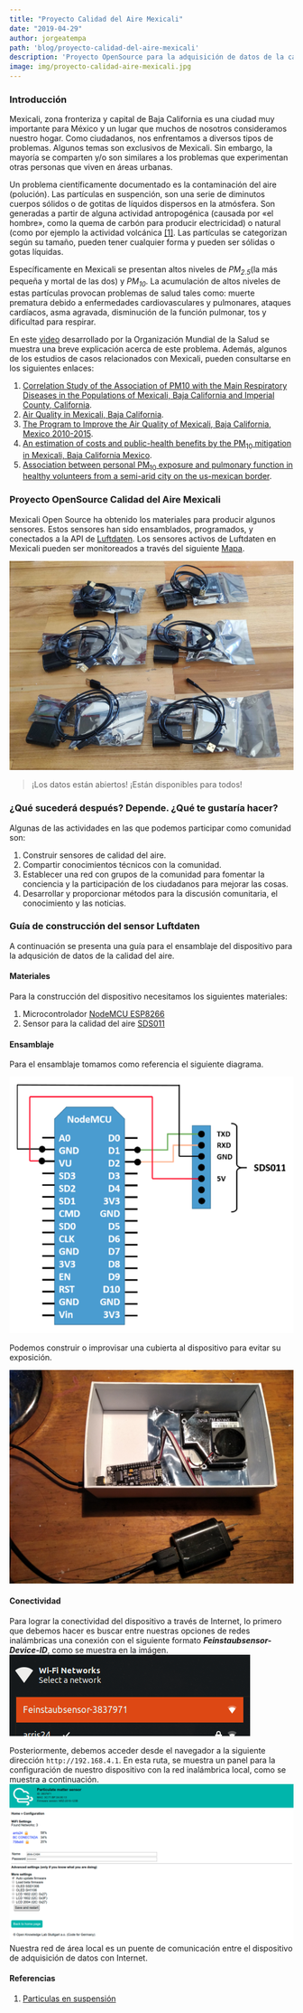 ```yaml
---
title: "Proyecto Calidad del Aire Mexicali"
date: "2019-04-29"
author: jorgeatempa
path: 'blog/proyecto-calidad-del-aire-mexicali'
description: 'Proyecto OpenSource para la adquisición de datos de la calidad del aire en Mexicali'
image: img/proyecto-calidad-aire-mexicali.jpg
---
```


### Introducción

Mexicali, zona fronteriza y capital de Baja California es una ciudad muy importante para México y un lugar que muchos de nosotros consideramos nuestro hogar. Como ciudadanos, nos enfrentamos a diversos tipos de problemas. Algunos temas son exclusivos de Mexicali. Sin embargo, la mayoría se comparten y/o son similares a los problemas que experimentan otras personas que viven en áreas urbanas.

Un problema científicamente documentado es la contaminación del aire (polución). Las partículas en suspención, son una serie de diminutos cuerpos sólidos o de gotitas de líquidos dispersos en la atmósfera. Son generadas a partir de alguna actividad antropogénica (causada por «el hombre», como la quema de carbón para producir electricidad) o natural (como por ejemplo la actividad volcánica [[1]](https://es.wikipedia.org/wiki/Part%C3%ADculas_en_suspensi%C3%B3n). Las partículas se categorizan según su tamaño, pueden tener cualquier forma y pueden ser sólidas o gotas líquidas. 

Específicamente en Mexicali se presentan altos niveles de _PM<sub>2.5</sub>_(la más pequeña y mortal de las dos) y _PM<sub>10</sub>_. La acumulación de altos niveles de estas partículas provocan problemas de salud tales como: muerte prematura debido a enfermedades cardiovasculares y pulmonares, ataques cardíacos, asma agravada, disminución de la función pulmonar, tos y dificultad para respirar. 

En este [video](https://www.youtube.com/watch?v=GVBeY1jSG9Y&t=12s) desarrollado por la Organización Mundial de la Salud se muestra una breve explicación acerca de este problema. Además, algunos de los estudios de casos relacionados con Mexicali, pueden consultarse en los siguientes enlaces:

1. [Correlation Study of the Association of PM10 with the Main Respiratory Diseases in the Populations of Mexicali, Baja California and Imperial County, California](http://rmib.com.mx/index.php/rmib/article/download/246/308).
2. [Air Quality in Mexicali, Baja California](https://journals.lww.com/epidem/fulltext/2008/11001/Air_Quality_in_Mexicali,_Baja_California.22.aspx#pdf-link).
3. [The Program to Improve the Air Quality of Mexicali, Baja California, Mexico 2010-2015](https://www.sciencedirect.com/science/article/pii/S1878029610001246).
4. [An estimation of costs and public-health benefits by the PM<sub>10</sub> mitigation in Mexicali, Baja California Mexico](http://www.scielo.org.mx/pdf/rica/v33n1/0188-4999-rica-33-01-00117.pdf).
5. [Association between personal PM<sub>10</sub> exposure and pulmonary function in healthy volunteers from a semi-arid city on the us-mexican border](https://www.revistascca.unam.mx/rica/index.php/rica/article/download/RICA.2018.34.04.03/46793).

### Proyecto OpenSource Calidad del Aire Mexicali

Mexicali Open Source ha obtenido los materiales para producir algunos sensores. Estos sensores han sido ensamblados, programados, y conectados a la API de  [Luftdaten](https://luftdaten.info/). Los sensores activos de Luftdaten en Mexicali pueden ser monitoreados a través del siguiente [Mapa](https://deutschland.maps.luftdaten.info/#12/32.6305/-115.4144).

![Materials](img/materiales.jpg)

> ¡Los datos están abiertos! ¡Están disponibles para todos!

### ¿Qué sucederá después? Depende. ¿Qué te gustaría hacer?

Algunas de las actividades en las que podemos participar como comunidad son:

1. Construir sensores de calidad del aire.
2. Compartir conocimientos técnicos con la comunidad.
3. Establecer una red con grupos de la comunidad para fomentar la conciencia y la participación de los ciudadanos para mejorar las cosas.
4. Desarrollar y proporcionar métodos para la discusión comunitaria, el conocimiento y las noticias.

### Guía de construcción del sensor Luftdaten

A continuación se presenta una guía para el ensamblaje del dispositivo para la adqusición de datos de la calidad del aire.

#### Materiales

Para la construcción del dispositivo necesitamos los siguientes materiales:

1. Microcontrolador [NodeMCU ESP8266](https://www.nodemcu.com/index_en.html)
2. Sensor para la calidad del aire [SDS011](https://aqicn.org/sensor/sds011)
   
#### Ensamblaje

Para el ensamblaje tomamos como referencia el siguiente diagrama.

![Diagrama de conexion](img/diagrama-conexion.png)

Podemos construir o improvisar una cubierta al dispositivo para evitar su exposición.

![Case improvisado](img/simple-case.jpg)

#### Conectividad

Para lograr la conectividad del dispositivo a través de Internet, lo primero que debemos hacer es buscar entre nuestras opciones de redes inalámbricas una conexión con el siguiente formato **_Feinstaubsensor-Device-ID_**, como se muestra en la imágen.
![Redes inalámbricas locales](img/wireless-options.png)

Posteriormente, debemos acceder desde el navegador a la siguiente dirección `http://192.168.4.1`. En esta ruta, se muestra un panel para la configuración de nuestro dispositivo con la red inalámbrica local, como se muestra a continuación.
![Panel de configuración](img/configuration-dashboard.png)
Nuestra red de área local es un puente de comunicación entre el dispositivo de adquisición de datos con Internet.

#### Referencias

1. [Particulas en suspensión](https://es.wikipedia.org/wiki/Part%C3%ADculas_en_suspensi%C3%B3n)